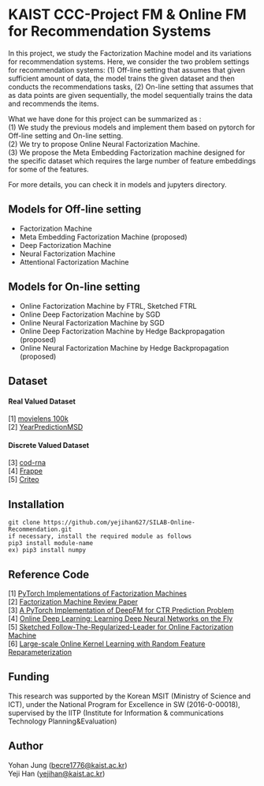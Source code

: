 # KAIST CCC-Project FM & Online FM for Recommendation Systems

In this project, we study the Factorization Machine model and its variations for recommendation systems.
Here, we consider the two problem settings for recommendation systems: 
(1) Off-line setting that assumes that given sufficient amount of data, the model trains the given dataset and then 
conducts the recommendations tasks, (2) On-line setting that assumes that as data points are given sequentially, the 
 model sequentially trains the data and recommends the items. 
 
What we have done for this project can be summarized as : <br/>
(1) We study the previous models and implement them based on pytorch for  Off-line setting and On-line setting.  <br/>
(2) We try to propose Online Neural Factorization Machine. <br/>
(3) We propose the Meta Embedding Factorization machine designed for the specific dataset which 
    requires the large number of feature embeddings for some of the features.
   
For more details, you can check it in models and jupyters directory. 


## Models for Off-line setting
* Factorization Machine
* Meta Embedding Factorization Machine (proposed)
* Deep Factorization Machine
* Neural Factorization Machine
* Attentional Factorization Machine


## Models for On-line setting 
* Online Factorization Machine by FTRL, Sketched FTRL
* Online Deep Factorization Machine by SGD 
* Online Neural Factorization Machine by SGD
* Online Deep Factorization Machine by Hedge Backpropagation (proposed)
* Online Neural Factorization Machine by Hedge Backpropagation (proposed)



## Dataset

#### Real Valued Dataset <br/>
[1] [movielens 100k](https://grouplens.org/datasets/movielens/)  <br/>
[2] [YearPredictionMSD](https://archive.ics.uci.edu/ml/datasets/yearpredictionmsd/) <br/>
#### Discrete Valued Dataset  <br/>
[3] [cod-rna](https://www.csie.ntu.edu.tw/~cjlin/libsvmtools/datasets/)   <br/>
[4] [Frappe](https://github.com/hexiangnan/neural_factorization_machine/tree/master/data/frappe/) <br/>
[5] [Criteo](https://github.com/nzc/dnn_ctr/tree/master/data) <br/>
    

## Installation

    git clone https://github.com/yejihan627/SILAB-Online-Recommendation.git
    if necessary, install the required module as follows
    pip3 install module-name
    ex) pip3 install numpy 




## Reference Code
[1] [PyTorch Implementations of Factorization Machines](https://github.com/nzc/dnn_ctr) <br/>
[2] [Factorization Machine Review Paper](https://github.com/rixwew/pytorch-fm) <br/>
[3] [A PyTorch Implementation of DeepFM for CTR Prediction Problem](https://github.com/chenxijun1029/DeepFM_with_PyTorch) <br/>
[4] [Online Deep Learning: Learning Deep Neural Networks on the Fly](https://github.com/phquang/OnlineDeepLearning/tree/master/src) <br/>
[5] [Sketched Follow-The-Regularized-Leader for Online Factorization Machine](https://github.com/bmdy/SFTRL) <br/>
[6] [Large-scale Online Kernel Learning with Random Feature Reparameterization](https://github.com/tund/RRF ) 


## Funding
This research was supported by the Korean MSIT (Ministry of Science and ICT), under the National Program for Excellence in SW (2016-0-00018), supervised by the IITP (Institute for Information & communications Technology Planning&Evaluation)

## Author
Yohan Jung (becre1776@kaist.ac.kr) <br/>
Yeji Han (yejihan@kaist.ac.kr)
